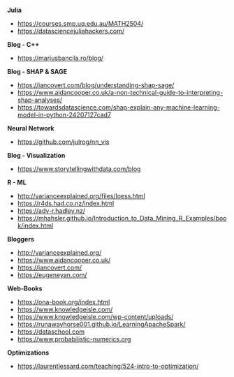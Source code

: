 **Julia**
* https://courses.smp.uq.edu.au/MATH2504/
* https://datasciencejuliahackers.com/

**Blog - C++**
* https://mariusbancila.ro/blog/

**Blog - SHAP & SAGE**
* https://iancovert.com/blog/understanding-shap-sage/
* https://www.aidancooper.co.uk/a-non-technical-guide-to-interpreting-shap-analyses/
* https://towardsdatascience.com/shap-explain-any-machine-learning-model-in-python-24207127cad7

**Neural Network**
* https://github.com/julrog/nn_vis

**Blog - Visualization**
* https://www.storytellingwithdata.com/blog

**R - ML**
* http://varianceexplained.org/files/loess.html
* https://r4ds.had.co.nz/index.html
* https://adv-r.hadley.nz/
* https://mhahsler.github.io/Introduction_to_Data_Mining_R_Examples/book/index.html

**Bloggers**
* http://varianceexplained.org/
* https://www.aidancooper.co.uk/
* https://iancovert.com/
* https://eugeneyan.com/

**Web-Books**
* https://ona-book.org/index.html
* https://www.knowledgeisle.com/
* https://www.knowledgeisle.com/wp-content/uploads/
* https://runawayhorse001.github.io/LearningApacheSpark/
* https://dataschool.com
* https://www.probabilistic-numerics.org

**Optimizations**
* https://laurentlessard.com/teaching/524-intro-to-optimization/
